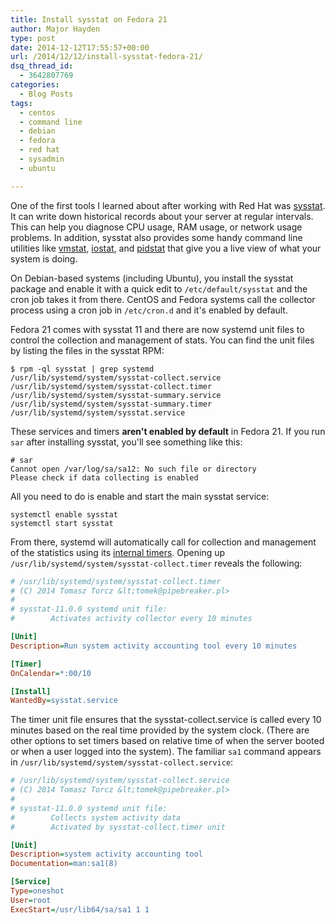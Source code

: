 ```yaml
---
title: Install sysstat on Fedora 21
author: Major Hayden
type: post
date: 2014-12-12T17:55:57+00:00
url: /2014/12/12/install-sysstat-fedora-21/
dsq_thread_id:
  - 3642807769
categories:
  - Blog Posts
tags:
  - centos
  - command line
  - debian
  - fedora
  - red hat
  - sysadmin
  - ubuntu

---
```

One of the first tools I learned about after working with Red Hat was [sysstat][1]. It can write down historical records about your server at regular intervals. This can help you diagnose CPU usage, RAM usage, or network usage problems. In addition, sysstat also provides some handy command line utilities like [vmstat][2], [iostat][3], and [pidstat][4] that give you a live view of what your system is doing.

On Debian-based systems (including Ubuntu), you install the sysstat package and enable it with a quick edit to `/etc/default/sysstat` and the cron job takes it from there. CentOS and Fedora systems call the collector process using a cron job in `/etc/cron.d` and it's enabled by default.

Fedora 21 comes with sysstat 11 and there are now systemd unit files to control the collection and management of stats. You can find the unit files by listing the files in the sysstat RPM:

```
$ rpm -ql sysstat | grep systemd
/usr/lib/systemd/system/sysstat-collect.service
/usr/lib/systemd/system/sysstat-collect.timer
/usr/lib/systemd/system/sysstat-summary.service
/usr/lib/systemd/system/sysstat-summary.timer
/usr/lib/systemd/system/sysstat.service
```


These services and timers **aren't enabled by default** in Fedora 21. If you run `sar` after installing sysstat, you'll see something like this:

```
# sar
Cannot open /var/log/sa/sa12: No such file or directory
Please check if data collecting is enabled
```


All you need to do is enable and start the main sysstat service:

```
systemctl enable sysstat
systemctl start sysstat
```


From there, systemd will automatically call for collection and management of the statistics using its [internal timers][5]. Opening up `/usr/lib/systemd/system/sysstat-collect.timer` reveals the following:

```ini
# /usr/lib/systemd/system/sysstat-collect.timer
# (C) 2014 Tomasz Torcz &lt;tomek@pipebreaker.pl>
#
# sysstat-11.0.0 systemd unit file:
#        Activates activity collector every 10 minutes

[Unit]
Description=Run system activity accounting tool every 10 minutes

[Timer]
OnCalendar=*:00/10

[Install]
WantedBy=sysstat.service
```


The timer unit file ensures that the sysstat-collect.service is called every 10 minutes based on the real time provided by the system clock. (There are other options to set timers based on relative time of when the server booted or when a user logged into the system). The familiar `sa1` command appears in `/usr/lib/systemd/system/sysstat-collect.service`:

```ini
# /usr/lib/systemd/system/sysstat-collect.service
# (C) 2014 Tomasz Torcz &lt;tomek@pipebreaker.pl>
#
# sysstat-11.0.0 systemd unit file:
#        Collects system activity data
#        Activated by sysstat-collect.timer unit

[Unit]
Description=system activity accounting tool
Documentation=man:sa1(8)

[Service]
Type=oneshot
User=root
ExecStart=/usr/lib64/sa/sa1 1 1
```


 [1]: http://sebastien.godard.pagesperso-orange.fr/
 [2]: http://linux.die.net/man/8/vmstat
 [3]: http://linux.die.net/man/1/iostat
 [4]: http://linux.die.net/man/1/pidstat
 [5]: http://www.freedesktop.org/software/systemd/man/systemd.timer.html
